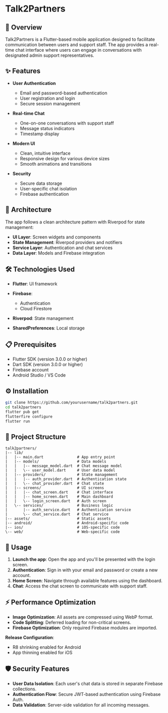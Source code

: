 # Talk2Partners

## 🚀 Overview

Talk2Partners is a Flutter-based mobile application designed to facilitate communication between users and support staff. The app provides a real-time chat interface where users can engage in conversations with designated admin support representatives.


## ✨ Features

* **User Authentication**

  * Email and password-based authentication
  * User registration and login
  * Secure session management

* **Real-time Chat**

  * One-on-one conversations with support staff
  * Message status indicators
  * Timestamp display

* **Modern UI**

  * Clean, intuitive interface
  * Responsive design for various device sizes
  * Smooth animations and transitions

* **Security**

  * Secure data storage
  * User-specific chat isolation
  * Firebase authentication

## 🔧 Architecture

The app follows a clean architecture pattern with Riverpod for state management:

* **UI Layer**: Screen widgets and components
* **State Management**: Riverpod providers and notifiers
* **Service Layer**: Authentication and chat services
* **Data Layer**: Models and Firebase integration

## 🛠️ Technologies Used

* **Flutter**: UI framework
* **Firebase**:

  * Authentication
  * Cloud Firestore
* **Riverpod**: State management
* **SharedPreferences**: Local storage

## 📋 Prerequisites

* Flutter SDK (version 3.0.0 or higher)
* Dart SDK (version 3.0.0 or higher)
* Firebase account
* Android Studio / VS Code

## ⚙️ Installation

```bash
git clone https://github.com/yourusername/talk2partners.git
cd talk2partners
flutter pub get
flutterfire configure
flutter run
```

## 📁 Project Structure

```
talk2partners/
|-- lib/
|   |-- main.dart               # App entry point
|   |-- models/                 # Data models
|   |   |-- message_model.dart  # Chat message model
|   |   \-- user_model.dart     # User data model
|   |-- providers/              # State management
|   |   |-- auth_provider.dart  # Authentication state
|   |   \-- chat_provider.dart  # Chat state
|   |-- screens/                # UI screens
|   |   |-- chat_screen.dart    # Chat interface
|   |   |-- home_screen.dart    # Main dashboard
|   |   \-- login_screen.dart   # Auth screen
|   \-- services/               # Business logic
|       |-- auth_service.dart   # Authentication service
|       \-- chat_service.dart   # Chat service
|-- assets/                     # Static assets
|-- android/                    # Android-specific code
|-- ios/                        # iOS-specific code
\-- web/                        # Web-specific code
```

## 📖 Usage

1. **Launch the app**: Open the app and you'll be presented with the login screen.
2. **Authentication**: Sign in with your email and password or create a new account.
3. **Home Screen**: Navigate through available features using the dashboard.
4. **Chat**: Access the chat screen to communicate with support staff.

## ⚡ Performance Optimization

* **Image Optimization**: All assets are compressed using WebP format.
* **Code Splitting**: Deferred loading for non-critical screens.
* **Firebase Optimization**: Only required Firebase modules are imported.

**Release Configuration**:

* R8 shrinking enabled for Android
* App thinning enabled for iOS

## 🛡️ Security Features

* **User Data Isolation**: Each user's chat data is stored in separate Firebase collections.
* **Authentication Flow**: Secure JWT-based authentication using Firebase Auth.
* **Data Validation**: Server-side validation for all incoming messages.